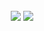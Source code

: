 <div align="center">
	<br>
	<img src="https://raw.githubusercontent.com/matchai/matchai/master/header.svg#gh-light-mode-only">
	<img src="https://raw.githubusercontent.com/matchai/matchai/master/header-dark.svg#gh-dark-mode-only">
	<br>
</div>

